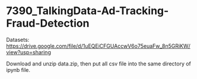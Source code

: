 # 7390_TalkingData-Ad-Tracking-Fraud-Detection

Datasets: https://drive.google.com/file/d/1uEQEiCFGUAccwV6o75euaFw_8n5GRiKW/view?usp=sharing

Download and unzip data.zip, then put all csv file into the same directory of ipynb file.